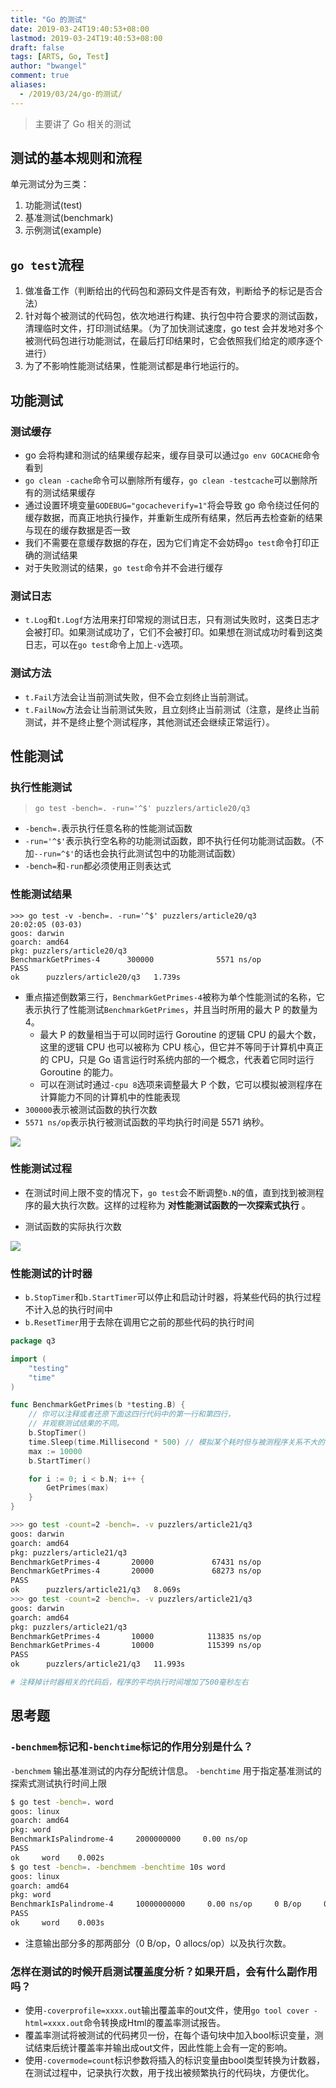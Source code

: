 ```yaml
---
title: "Go 的测试"
date: 2019-03-24T19:40:53+08:00
lastmod: 2019-03-24T19:40:53+08:00
draft: false
tags: [ARTS, Go, Test]
author: "bwangel"
comment: true
aliases:
  - /2019/03/24/go-的测试/
---
```


> 主要讲了 Go 相关的测试

<!--more-->

## 测试的基本规则和流程

单元测试分为三类：

1. 功能测试(test)
2. 基准测试(benchmark)
3. 示例测试(example)

## `go test`流程

1. 做准备工作（判断给出的代码包和源码文件是否有效，判断给予的标记是否合法）
2. 针对每个被测试的代码包，依次地进行构建、执行包中符合要求的测试函数，清理临时文件，打印测试结果。（为了加快测试速度，go test 会并发地对多个被测代码包进行功能测试，在最后打印结果时，它会依照我们给定的顺序逐个进行）
3. 为了不影响性能测试结果，性能测试都是串行地运行的。

## 功能测试

### 测试缓存

+ go 会将构建和测试的结果缓存起来，缓存目录可以通过`go env GOCACHE`命令看到
+ `go clean -cache`命令可以删除所有缓存，`go clean -testcache`可以删除所有的测试结果缓存
+ 通过设置环境变量`GODEBUG="gocacheverify=1"`将会导致 go 命令绕过任何的缓存数据，而真正地执行操作，并重新生成所有结果，然后再去检查新的结果与现在的缓存数据是否一致
+ 我们不需要在意缓存数据的存在，因为它们肯定不会妨碍`go test`命令打印正确的测试结果
+ 对于失败测试的结果，`go test`命令并不会进行缓存

### 测试日志

+ `t.Log`和`t.Logf`方法用来打印常规的测试日志，只有测试失败时，这类日志才会被打印。如果测试成功了，它们不会被打印。如果想在测试成功时看到这类日志，可以在`go test`命令上加上`-v`选项。

### 测试方法

+ `t.Fail`方法会让当前测试失败，但不会立刻终止当前测试。
+ `t.FailNow`方法会让当前测试失败，且立刻终止当前测试（注意，是终止当前测试，并不是终止整个测试程序，其他测试还会继续正常运行）。

## 性能测试

### 执行性能测试

> `go test -bench=. -run='^$' puzzlers/article20/q3`

+ `-bench=.`表示执行任意名称的性能测试函数
+ `-run='^$'`表示执行空名称的功能测试函数，即不执行任何功能测试函数。（不加`--run=^$'`的话也会执行此测试包中的功能测试函数）
+ `-bench=`和`-run`都必须使用正则表达式

### 性能测试结果

```
>>> go test -v -bench=. -run='^$' puzzlers/article20/q3                                                               20:02:05 (03-03)
goos: darwin
goarch: amd64
pkg: puzzlers/article20/q3
BenchmarkGetPrimes-4      300000              5571 ns/op
PASS
ok      puzzlers/article20/q3   1.739s
```

+ 重点描述倒数第三行，`BenchmarkGetPrimes-4`被称为单个性能测试的名称，它表示执行了性能测试`BenchmarkGetPrimes`，并且当时所用的最大 P 的数量为4。
  + 最大 P 的数量相当于可以同时运行 Goroutine 的逻辑 CPU 的最大个数，这里的逻辑 CPU 也可以被称为 CPU 核心，但它并不等同于计算机中真正的 CPU，只是 Go 语言运行时系统内部的一个概念，代表着它同时运行 Goroutine 的能力。
  + 可以在测试时通过`-cpu 8`选项来调整最大 P 个数，它可以模拟被测程序在计算能力不同的计算机中的性能表现
+ `300000`表示被测试函数的执行次数
+ `5571 ns/op`表示执行被测试函数的平均执行时间是 5571 纳秒。

![](https://static001.geekbang.org/resource/image/78/69/78d4c73a9aa9d48b59d3fd304d4b2069.png)

### 性能测试过程

+ 在测试时间上限不变的情况下，`go test`会不断调整`b.N`的值，直到找到被测程序的最大执行次数。这样的过程称为 __对性能测试函数的一次探索式执行__ 。

+ 测试函数的实际执行次数

![](https://passage-1253400711.cos-website.ap-beijing.myqcloud.com/2019-03-06-235218.jpg)

### 性能测试的计时器

+ `b.StopTimer`和`b.StartTimer`可以停止和启动计时器，将某些代码的执行过程不计入总的执行时间中
+ `b.ResetTimer`用于去除在调用它之前的那些代码的执行时间

```go
package q3

import (
	"testing"
	"time"
)

func BenchmarkGetPrimes(b *testing.B) {
	// 你可以注释或者还原下面这四行代码中的第一行和第四行，
	// 并观察测试结果的不同。
	b.StopTimer()
	time.Sleep(time.Millisecond * 500) // 模拟某个耗时但与被测程序关系不大的操作。
	max := 10000
	b.StartTimer()

	for i := 0; i < b.N; i++ {
		GetPrimes(max)
	}
}
```

```sh
>>> go test -count=2 -bench=. -v puzzlers/article21/q3                                                                08:10:39 (03-07)
goos: darwin
goarch: amd64
pkg: puzzlers/article21/q3
BenchmarkGetPrimes-4       20000             67431 ns/op
BenchmarkGetPrimes-4       20000             68273 ns/op
PASS
ok      puzzlers/article21/q3   8.069s
>>> go test -count=2 -bench=. -v puzzlers/article21/q3                                                                08:11:00 (03-07)
goos: darwin
goarch: amd64
pkg: puzzlers/article21/q3
BenchmarkGetPrimes-4       10000            113835 ns/op
BenchmarkGetPrimes-4       10000            115399 ns/op
PASS
ok      puzzlers/article21/q3   11.993s

# 注释掉计时器相关的代码后，程序的平均执行时间增加了500毫秒左右
```

## 思考题

### `-benchmem`标记和`-benchtime`标记的作用分别是什么？

`-benchmem` 输出基准测试的内存分配统计信息。
`-benchtime` 用于指定基准测试的探索式测试执行时间上限

```sh
$ go test -bench=. word
goos: linux
goarch: amd64
pkg: word
BenchmarkIsPalindrome-4     2000000000     0.00 ns/op
PASS
ok     word    0.002s
$ go test -bench=. -benchmem -benchtime 10s word
goos: linux
goarch: amd64
pkg: word
BenchmarkIsPalindrome-4     10000000000     0.00 ns/op     0 B/op     0 allocs/op
PASS
ok     word    0.003s
```

+ 注意输出部分多的那两部分（0 B/op，0 allocs/op）以及执行次数。

### 怎样在测试的时候开启测试覆盖度分析？如果开启，会有什么副作用吗？

+ 使用`-coverprofile=xxxx.out`输出覆盖率的out文件，使用`go tool cover -html=xxxx.out`命令转换成Html的覆盖率测试报告。
+ 覆盖率测试将被测试的代码拷贝一份，在每个语句块中加入bool标识变量，测试结束后统计覆盖率并输出成out文件，因此性能上会有一定的影响。
+ 使用`-covermode=count`标识参数将插入的标识变量由bool类型转换为计数器，在测试过程中，记录执行次数，用于找出被频繁执行的代码块，方便优化。
